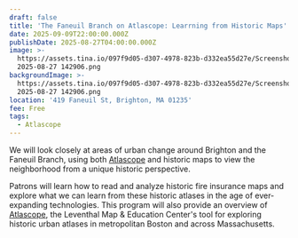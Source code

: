```yaml
---
draft: false
title: 'The Faneuil Branch on Atlascope: Learrning from Historic Maps'
date: 2025-09-09T22:00:00.000Z
publishDate: 2025-08-27T04:00:00.000Z
image: >-
  https://assets.tina.io/097f9d05-d307-4978-823b-d332ea55d27e/Screenshot
  2025-08-27 142906.png
backgroundImage: >-
  https://assets.tina.io/097f9d05-d307-4978-823b-d332ea55d27e/Screenshot
  2025-08-27 142906.png
location: '419 Faneuil St, Brighton, MA 01235'
fee: Free
tags:
  - Atlascope
---
```


We will look closely at areas of urban change around Brighton and the Faneuil Branch, using both [Atlascope](https://www.atlascope.org/) and historic maps to view the neighborhood from a unique historic perspective.

Patrons will learn how to read and analyze historic fire insurance maps and explore what we can learn from these historic atlases in the age of ever-expanding technologies. This program will also provide an overview of [Atlascope](https://www.atlascope.org/), the Leventhal Map & Education Center's tool for exploring historic urban atlases in metropolitan Boston and across Massachusetts.
